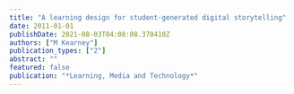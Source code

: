```yaml
---
title: "A learning design for student‐generated digital storytelling"
date: 2011-01-01
publishDate: 2021-08-03T04:08:08.370410Z
authors: ["M Kearney"]
publication_types: ["2"]
abstract: ""
featured: false
publication: "*Learning, Media and Technology*"
---
```


